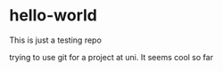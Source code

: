 # hello-world
This is just a testing repo

trying to use git for a project at uni.
It seems cool so far
